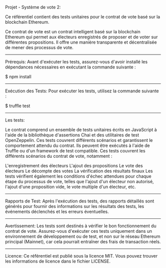 Projet - Système de vote 2:
 
Ce référentiel contient des tests unitaires pour le contrat de vote basé sur la blockchain Ethereum.

Ce contrat de vote est un contrat intelligent basé sur la blockchain Ethereum qui permet aux électeurs enregistrés de proposer et de voter sur différentes propositions. Il offre une manière transparente et décentralisée de mener des processus de vote.

----------------------------------------------------------------------------------------------------------------------------------------------------------

Prérequis:
Avant d'exécuter les tests, assurez-vous d'avoir installé les dépendances nécessaires en exécutant la commande suivante :

$ npm install

----------------------------------------------------------------------------------------------------------------------------------------------------------

Exécution des Tests:
Pour exécuter les tests, utilisez la commande suivante :

$ truffle test

----------------------------------------------------------------------------------------------------------------------------------------------------------

Les tests: 

Le contrat comprend un ensemble de tests unitaires écrits en JavaScript à l'aide de la bibliothèque d'assertions Chai et des utilitaires de test OpenZeppelin. Ces tests couvrent différents scénarios et garantissent le comportement attendu du contrat. Ils peuvent être exécutés à l'aide de Truffle ou d'un framework de test compatible.
Ces tests couvrent les différents scénarios du contrat de vote, notamment :

L'enregistrement des électeurs
L'ajout des propositions
Le vote des électeurs
Le décompte des votes
La vérification des résultats finaux
Les tests vérifient également les conditions d'échec attendues pour chaque étape du processus de vote, telles que l'ajout d'un électeur non autorisé, l'ajout d'une proposition vide, le vote multiple d'un électeur, etc.

----------------------------------------------------------------------------------------------------------------------------------------------------------

Rapports de Test:
Après l'exécution des tests, des rapports détaillés sont générés pour fournir des informations sur les résultats des tests, les événements déclenchés et les erreurs éventuelles.

----------------------------------------------------------------------------------------------------------------------------------------------------------

Avertissement:
Les tests sont destinés à vérifier le bon fonctionnement du contrat de vote. Assurez-vous d'exécuter ces tests uniquement dans un environnement de développement ou de test, et non sur le réseau Ethereum principal (Mainnet), car cela pourrait entraîner des frais de transaction réels.

----------------------------------------------------------------------------------------------------------------------------------------------------------

Licence:
Ce référentiel est publié sous la licence MIT. Vous pouvez trouver les informations de licence dans le fichier LICENSE.
